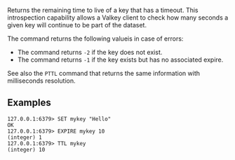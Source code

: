 Returns the remaining time to live of a key that has a timeout.
This introspection capability allows a Valkey client to check how many seconds a
given key will continue to be part of the dataset.

The command returns the following valueis in case of errors:

* The command returns `-2` if the key does not exist.
* The command returns `-1` if the key exists but has no associated expire.

See also the `PTTL` command that returns the same information with milliseconds resolution.

## Examples

```valkey-cli
127.0.0.1:6379> SET mykey "Hello"
OK
127.0.0.1:6379> EXPIRE mykey 10
(integer) 1
127.0.0.1:6379> TTL mykey
(integer) 10
```
